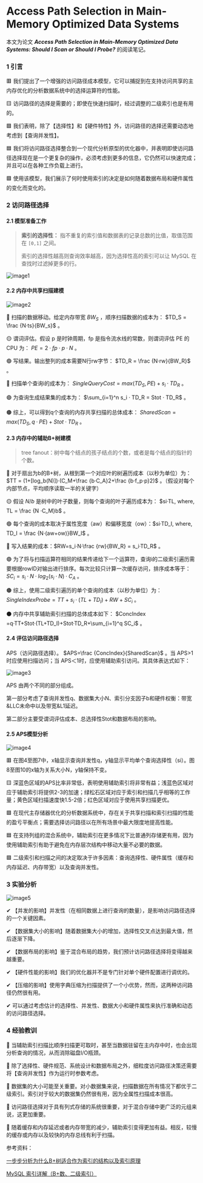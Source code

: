 # Access Path Selection in Main-Memory Optimized Data Systems


本文为论文 ***Access Path Selection in Main-Memory Optimized Data Systems: Should I Scan or Should I Probe?*** 的阅读笔记。

### 1 引言

🟥 我们提出了一个增强的访问路径成本模型，它可以捕捉到在支持访问共享的主内存优化的分析数据系统中的选择运算符的性能。

🟨 访问路径的选择是需要的；即使在快速扫描时，经过调整的二级索引也是有用的。

🟩 我们表明，除了【选择性】和【硬件特性】外，访问路径的选择还需要动态地考虑到【查询并发性】。

🟦 我们将访问路径选择整合到一个现代分析原型的优化器中，并表明即使访问路径选择现在是一个更复杂的操作，必须考虑到更多的信息，它仍然可以快速完成；并且可以在各种工作负载上进行。

🟪 使用该模型，我们展示了何时使用索引的决定是如何随着数据布局和硬件属性的变化而变化的。



### 2 访问路径选择

#### 2.1 模型准备工作

> **索引的选择性：** 指不重复的索引值和数据表的记录总数的比值，取值范围在 `[0,1]` 之间。
>
> 索引的选择性越高则查询效率越高，因为选择性高的索引可以让 MySQL 在查找时过滤掉更多的行。

![image1](/img/Index/12.png)

#### 2.2 内存中共享扫描建模

![image2](/img/Index/13.png)

🔴 扫描的数据移动。给定内存带宽 $BW_S$ ，顺序扫描数据的成本为： $TD_S = \frac {N·ts}{BW_s}$ 。

🟡 谓词评估。假设 p 是时钟周期，fp 是指令流水线的常数，则谓词评估 PE 的 CPU 为： $PE = 2 · fp · p · N$ 。

🟢 写结果。输出整列的成本需要N行rw字节： $TD_R = \frac {N·rw}{BW_R}$ 。

🔵 扫描单个查询i的成本为： $SingleQueryCost = max(TD_S,PE) + s_i · TD_R$ 。

🟣 为查询生成结果集的成本为： $\sum_{i=1}^n s_i · TD_R = Stot · TD_R$ 。

🟤 综上，可以得到q个查询的内存共享扫描的总体成本： $SharedScan = max(TD_S,q·PE)+Stot·TD_R$ 。

#### 2.3 内存中的辅助B+树建模

> tree fanout：树中每个结点的孩子结点的个数，或者是每个结点的指针的个数。

🔴 对于扇出为b的B+树，从根到第一个对应叶的树遍历成本（以秒为单位）为：$TT = (1+[log_b(N)])·(C_M+\frac {b·C_A}2+\frac {b·f_p·p}2)$ 。（假设对每个内部节点，平均顺序读取一半的关键字）

🟡 假设 $N/b$ 是树中的叶子数量，则每个查询的叶子遍历成本为： $si·TL, where, TL = \frac {N ·C_M}b$ 。

🟢 每个查询的成本取决于属性宽度（aw）和偏移宽度（ow）：$si·TD_I, where, TD_I = \frac {N·(aw+ow)}BW_I$ 。

🔵 写入结果的成本：$RW=s_i·N·\frac {rw}{BW_R} = s_i·TD_R$ 。

🟣 为了将与扫描运算符相同的结果传递给下一个运算符，查询i的二级索引遍历需要根据rowID对输出进行排序。每次比较只计算一次缓存访问，排序成本等于：$SC_i=s_i·N·log_2(s_i·N)·C_A$ 。

🟤 综上，使用二级索引遍历的单个查询的成本（以秒为单位）为： $SingleIndexProbe = TT+s_i·(T L+TD_I)+RW+SC_i$ 。

⚫ 内存中共享辅助索引扫描的总体成本如下： $ConcIndex =q·TT+Stot·(TL+TD_I)+Stot·TD_R+\sum_{i=1}^q SC_i$ 。

#### 2.4 评估访问路径选择

APS（访问路径选择）。 $APS=\frac {ConcIndex}{SharedScan}$ 。当 APS>1 时应使用扫描访问；当 APS＜1时，应使用辅助索引访问。其具体表达式如下：

![image3](/img/Index/14.png)

APS 由两个不同的部分组成。

第一部分考虑了查询并发性q、数据集大小N、索引分支因子b和硬件权衡：带宽&LLC未命中以及带宽&L1延迟。

第二部分主要受谓词评估成本、总选择性Stot和数据布局的影响。

#### 2.5 APS模型分析

![image4](/img/Index/15.png)

🟥 在图4至图7中，x轴显示查询并发性q，y轴显示平均单个查询选择性（si）。图8至图10的x轴为关系大小N，y轴保持不变。

🟨 深蓝色区域的APS比率非常低，表明使用辅助索引将非常有益；浅蓝色区域对应于辅助索引将提供2-3的加速；绿松石区域对应于索引和扫描几乎相等的工作量；黄色区域扫描速度快1.5-2倍；红色区域对应于使用共享扫描更优。

🟩 在现代主存储器优化的分析数据系统中，存在关于共享扫描和索引扫描的性能的盈亏平衡点；需要选择访问路径以在所有场景中最大限度地提高性能。

🟦 在支持列组的混合系统中，辅助索引在更多情况下比普通列存储更有用，因为使用辅助索引有助于避免在内存层次结构中移动大量不必要的数据。

🟪 二级索引和扫描之间的决定取决于许多因素：查询选择性、硬件属性（缓存和内存延迟、内存带宽）以及查询并发性。



### 3 实验分析

![image5](/img/Index/16.png)

✔ 【并发的影响】并发性（在相同数据上进行查询的数量），是影响访问路径选择的一个关键因素。

✔ 【数据集大小的影响】随着数据集大小的增加，选择性交叉点达到最大值，然后逐渐下降。

✔ 【数据布局的影响】鉴于混合布局的趋势，我们预计访问路径选择将变得越来越重要。

✔ 【硬件性能的影响】我们的优化器并不是专门针对单个硬件配置进行调优的。

✔ 【压缩的影响】使用字典压缩为扫描提供了一个小优势，然而，这两种访问路径仍然很有用。

✔ 可以通过考虑估计的选择性、并发性、数据大小和硬件属性来执行准确和动态的访问路径选择。



### 4 经验教训

🔶 当辅助索引扫描比顺序扫描更可取时，甚至当数据驻留在主内存中时，也会出现分析查询的情况，从而消除磁盘I/O瓶颈。

🔶 除了选择性、硬件规范、系统设计和数据布局之外，细粒度访问路径决策还需要将【查询并发性】作为运行时参数考虑。

🔶 数据集的大小可能至关重要。对小数据集来说，扫描数据在所有情况下都优于二级索引。索引对于较大的数据集仍然很有用，因为全属性扫描成本很高。

🔶 访问路径选择对于具有列式存储的系统很重要，对于混合存储中更广泛的元组来说，这更加重要。

🔶 随着缓存和内存延迟或者内存带宽的减少，辅助索引变得更加有益。相反，较慢的缓存或内存以及较快的内存总线有利于扫描。



参考资料：

[一步步分析为什么B+树适合作为索引的结构以及索引原理](https://www.cnblogs.com/aspirant/p/9214485.html)

[MySQL 索引详解（B+数、二级索引）](https://juejin.cn/post/7096090569893478436)


